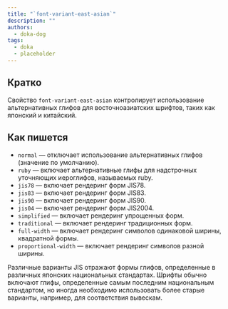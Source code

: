 ```yaml
---
title: "`font-variant-east-asian`"
description: ""
authors:
  - doka-dog
tags:
  - doka
  - placeholder
---
```


## Кратко

Свойство `font-variant-east-asian` контролирует использование альтернативных глифов для восточноазиатских шрифтов, таких как японский и китайский.

## Как пишется

- `normal` — отключает использование альтернативных глифов (значение по умолчанию).
- `ruby` — включает альтернативные глифы для надстрочных уточняющих иероглифов, называемых ruby.
- `jis78`	— включает рендеринг форм JIS78.
- `jis83` —	включает рендеринг форм JIS83.
- `jis90` — включает рендеринг форм JIS90.
- `jis04` — включает рендеринг форм JIS2004.
- `simplified` — включает рендеринг упрощенных форм.
- `traditional` — включает рендеринг традиционных форм.
- `full-width` — включает рендеринг символов одинаковой ширины, квадратной формы.
- `proportional-width` — включает рендеринг символов разной ширины.

Различные варианты JIS отражают формы глифов, определенные в различных японских национальных стандартах. Шрифты обычно включают глифы, определенные самым последним национальным стандартом, но иногда необходимо использовать более старые варианты, например, для соответствия вывескам.
